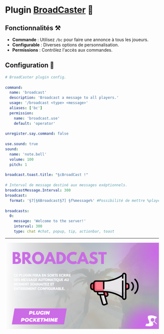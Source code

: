 # Plugin [BroadCaster](https://github.com/Synopsie/BroadCaster) 📢

## Fonctionnalités ⚒ 

- **Commande** : Utilisez `/bc` pour faire une annonce à tous les joueurs.
- **Configurable** : Diverses options de personnalisation.
- **Permissions** : Contrôlez l'accès aux commandes.

## Configuration 🔨

```yaml
# BroadCaster plugin config.

command:
  name: 'broadcast'
  description: 'Broadcast a message to all players.'
  usage: '/broadcast <type> <message>'
  aliases: ['bc']
  permission:
    name: 'broadcast.use'
    default: 'operator'

unregister.say.command: false

use.sound: true
sound:
  name: 'note.bell'
  volume: 100
  pitch: 1

broadcast.toast.title: "§cBroadCast !"

# Interval de message destiné aux messages exéptionnels.
broadcastMessage.Interval: 300
broadcast:
  format: '§7[§6Broadcast§7] §f%message%' #Possibilité de mettre %player% pour afficher le nom du joueur.

broadcasts:
  0:
    message: 'Welcome to the server!'
    interval: 300
    type: chat #chat, popup, tip, actionbar, toast
```

---

![BroadCaster](broadcaster.png)
